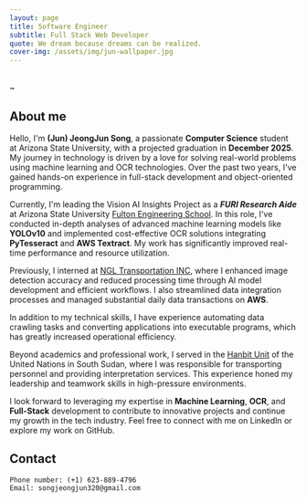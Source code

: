 ```yaml
---
layout: page
title: Software Engineer
subtitle: Full Stack Web Developer
quote: We dream because dreams can be realized.
cover-img: /assets/img/jun-wallpaper.jpg
---
```


<br/>~

## About me

Hello, I'm **(Jun) JeongJun Song**, a passionate **Computer Science** student at Arizona State University, with a projected graduation in **December 2025**. My journey in technology is driven by a love for solving real-world problems using machine learning and OCR technologies. Over the past two years, I've gained hands-on experience in full-stack development and object-oriented programming.

Currently, I'm leading the Vision AI Insights Project as a **_FURI Research Aide_** at Arizona State University [Fulton Engineering School](https://students.engineering.asu.edu/furi/). In this role, I've conducted in-depth analyses of advanced machine learning models like **YOLOv10** and implemented cost-effective OCR solutions integrating **PyTesseract** and **AWS Textract**. My work has significantly improved real-time performance and resource utilization.

Previously, I interned at [NGL Transportation INC](https://ngltrans.com/), where I enhanced image detection accuracy and reduced processing time through AI model development and efficient workflows. I also streamlined data integration processes and managed substantial daily data transactions on **AWS**.

In addition to my technical skills, I have experience automating data crawling tasks and converting applications into executable programs, which has greatly increased operational efficiency.

Beyond academics and professional work, I served in the [Hanbit Unit](https://www.koreaherald.com/view.php?ud=20200512000971) of the United Nations in South Sudan, where I was responsible for transporting personnel and providing interpretation services. This experience honed my leadership and teamwork skills in high-pressure environments.

I look forward to leveraging my expertise in **Machine Learning**, **OCR**, and **Full-Stack** development to contribute to innovative projects and continue my growth in the tech industry. Feel free to connect with me on LinkedIn or explore my work on GitHub.

## Contact

```
Phone number: (+1) 623-889-4796
Email: songjeongjun320@gmail.com
```

